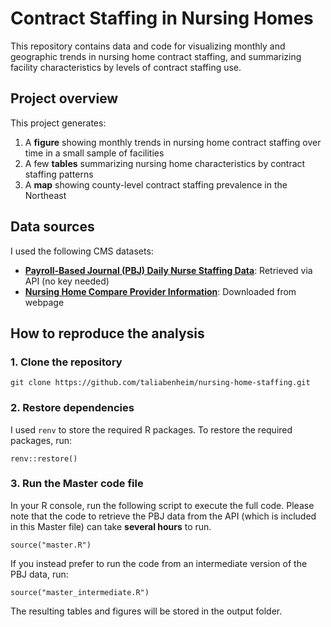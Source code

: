 # Contract Staffing in Nursing Homes

This repository contains data and code for visualizing monthly and geographic trends in nursing home contract staffing, and summarizing facility characteristics by levels of contract staffing use.

## Project overview

This project generates:
1. A **figure** showing monthly trends in nursing home contract staffing over time in a small sample of facilities
2. A few **tables** summarizing nursing home characteristics by contract staffing patterns
3. A **map** showing county-level contract staffing prevalence in the Northeast

## Data sources

I used the following CMS datasets:
- [**Payroll-Based Journal (PBJ) Daily Nurse Staffing Data**](https://data.cms.gov/quality-of-care/payroll-based-journal-daily-nurse-staffing): Retrieved via API (no key needed)
- [**Nursing Home Compare Provider Information**](https://data.cms.gov/provider-data/dataset/4pq5-n9py): Downloaded from webpage

## How to reproduce the analysis

### 1. Clone the repository

```{sh}
git clone https://github.com/taliabenheim/nursing-home-staffing.git
```

### 2. Restore dependencies

I used `renv` to store the required R packages. To restore the required packages, run:

```{r}
renv::restore()
```

### 3. Run the Master code file

In your R console, run the following script to execute the full code. Please note that the code to retrieve the PBJ data from the API (which is included in this Master file) can take **several hours** to run.

```{r}
source("master.R")
```

If you instead prefer to run the code from an intermediate version of the PBJ data, run:

```{r}
source("master_intermediate.R")
```

The resulting tables and figures will be stored in the output folder.